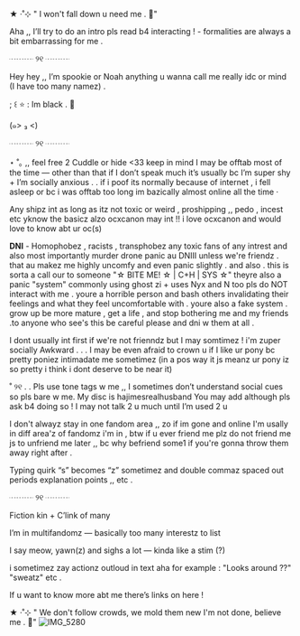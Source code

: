 ★ ‧˚⊹ " I won't fall down u need me . 💛"


Aha ,, I’ll try to do an intro pls read b4 interacting ! - formalities are always a bit embarrassing for me .

┈┈┈ ୨୧ ┈┈┈


Hey hey ,, I’m spookie or Noah anything u wanna call me really idc or mind (I have too many namez) .

; ꒰ ⭐️ : Im black  . 🪼

(๑> ₃ <)

┈┈┈ ୨୧ ┈┈┈

⋆ ˚｡ ,, feel free 2 Cuddle or hide <33 keep in mind I may be offtab most of the time — other than that if I don’t speak much it’s usually bc I’m super shy + I’m socially anxious . . if i poof its normally because of internet , i fell asleep or bc i was offtab too long im bazically almost online all the time 
‧

Any shipz int as long as itz not toxic or weird , proshipping ,, pedo , incest etc yknow the basicz alzo ocxcanon may int !! i love ocxcanon and would love to know abt ur oc(s)


**DNI** - Homophobez , racists , transphobez any toxic fans of any intrest and also most importantly murder drone panic au DNIII unless we're friendz . that au makez me highly uncomfy and even panic slightly .  and also . this is sorta a call our to someone "☆ BITE ME! ☆ | C+H | SYS ☆" theyre also a panic "system" commonly using ghost zi + uses Nyx and N too pls do NOT interact with me . youre a horrible person and bash others invalidating their feelings and what they feel uncomfortable with . youre also a fake system . grow up be more mature , get a life , and stop bothering me and my friends .to anyone who see's this be careful please and dni w them at all . 


I dont usually int first if we're not frienndz but I may somtimez ! i'm zuper socially  Awkward   . . .  I may be even afraid to crown u if I like ur pony bc pretty poniez intimadate me sometimez (in a pos way it js meanz ur pony iz so pretty i think i dont deserve to be near it)


˚ ୨୧ . . Pls use tone tags w me ,, I sometimes don’t understand social cues so pls bare w me. 
My disc is hajimesrealhusband You may add although pls ask b4 doing so ! I may not talk 2 u much until I’m used 2 u


I don't alwayz stay in one fandom area ,, zo if im gone and online I'm usally in diff area'z of fandomz i'm in , btw if u ever friend me plz do not friend me js to unfriend me later ,, bc why befriend some1 if you're gonna throw them away right after  .



Typing quirk “s” becomes “z” sometimez and double commaz spaced out periods explanation points ,,   etc .

┈┈┈ ୨୧ ┈┈┈


Fiction kin + C’link of many

I’m in multifandomz — basically too many interestz to list


I say meow, yawn(z) and sighs a lot — kinda like a stim (?)

i sometimez zay actionz outloud in text aha for example : "Looks around ??" "sweatz" etc . 

If u want to know more abt me there’s links on here !



★ ‧˚⊹ " We don't follow crowds, we mold them new
I'm not done, believe me . 🦴"
![IMG_5280](https://github.com/user-attachments/assets/ae85eab9-5746-42cd-ac8f-accb7861ff4f)
